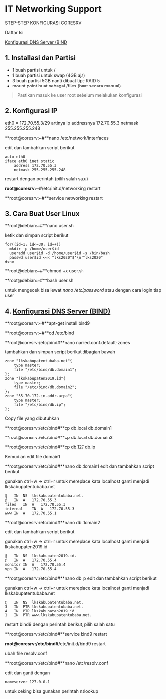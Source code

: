 # IT Networking Support

STEP-STEP KONFIGURASI CORESRV

Daftar Isi

[Konfigurasi DNS Server (BIND](#bind-1 "Baca Konfigurasi DNS Server")



## 1. Installasi dan Partisi
- 1 buah partisi untuk /
- 1 buah partisi untuk swap (4GB aja)
- 3 buah partisi 5GB nanti dibuat tipe RAID 5
- mount point buat sebagai /files (buat secara manual)

> Pastikan masuk ke user root sebelum melakukan konfigurasi

## 2. Konfigurasi IP
eth0 = 172.70.55.3/29 artinya
ip addressnya 172.70.55.3
netmask 255.255.255.248

**root@coresrv:~#**nano /etc/network/interfaces

edit dan tambahkan script berikut
```
auto eth0
iface eth0 inet static
	address 172.70.55.3
	netmask 255.255.255.248
```
restart dengan perintah (pilih salah satu)

**root@coresrv:~#**/etc/init.d/networking restart

**root@coresrv:~#**service networking restart


## 3. Cara Buat User Linux

**root@debian:~#**nano user.sh

ketik dan simpan script berikut
```
for((id=1; id<=30; id++))
  mkdir -p /home/user$id
  useradd user$id -d /home/user$id -s /bin/bash
  passwd user$id <<< "lks2020"$'\n'"lks2020"
done
```
**root@debian:~#**chmod +x user.sh

**root@debian:~#**bash user.sh

untuk mengecek bisa lewat *nano /etc/password* atau dengan cara login tiap user

## 4. [Konfigurasi DNS Server (BIND)](#bind-1)

**root@coresrv:~#**apt-get install bind9

**root@coresrv:~#**cd /etc/bind

**root@coresrv:/etc/bind#**nano named.conf.default-zones

tambahkan dan simpan script berikut dibagian bawah
```
zone "lkskabupatentubaba.net"{
	type master;
	file "/etc/bind/db.domain1";
};
zone "lkskabupaten2019.id"{
	type master;
	file "/etc/bind/db.domain2";
};
zone "55.70.172.in-addr.arpa"{
	type master;
	file "/etc/bind/db.ip";
};
```
Copy file yang dibutuhkan 

**root@coresrv:/etc/bind#**cp db.local db.domain1

**root@coresrv:/etc/bind#**cp db.local db.domain2

**root@coresrv:/etc/bind#**cp db.127 db.ip

Kemudian edit file domain1

**root@coresrv:/etc/bind#**nano db.domain1
edit dan tambahkan script berikut

gunakan ctrl+w -> ctrl+r untuk mereplace kata localhost ganti menjadi lkskabupatentubaba.net

```
@	IN	NS 	lkskabupatentubaba.net.
@	IN	A	172.70.55.3
files	IN	A	172.70.55.3
internal	IN	A	172.70.55.3
www	IN	A	172.70.55.1
```
**root@coresrv:/etc/bind#**nano db.domain2

edit dan tambahkan script berikut

gunakan ctrl+w -> ctrl+r untuk mereplace kata localhost ganti menjadi lkskabupaten2019.id

```
@	IN	NS 	lkskabupaten2019.id.
@	IN	A	172.70.55.4
monitor	IN	A	172.70.55.4
vpn	IN	A	172.70.55.4
```

**root@coresrv:/etc/bind#**nano db.ip
edit dan tambahkan script berikut

gunakan ctrl+w -> ctrl+r untuk mereplace kata localhost ganti menjadi lkskabupatentubaba.net

```
@	IN	NS 	lkskabupatentubaba.net.
3	IN	PTR	lkskabupatentubaba.net.
4	IN	PTR	lkskabupaten2019.id.
1	IN	PTR	www.lkskabupatentubaba.net.
```

restart bind9 dengan perintah berikut, pilih salah satu

**root@coresrv:/etc/bind#**service bind9 restart

**root@coresrv:/etc/bind#**/etc/init.d/bind9 restart

ubah file resolv.conf

**root@coresrv:/etc/bind#**nano /etc/resolv.conf

edit dan ganti dengan
```
nameserver 127.0.0.1
```
untuk ceking bisa gunakan perintah nslookup
